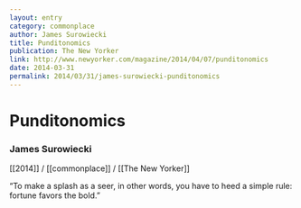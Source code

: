 ```yaml
---
layout: entry
category: commonplace
author: James Surowiecki
title: Punditonomics
publication: The New Yorker
link: http://www.newyorker.com/magazine/2014/04/07/punditonomics
date: 2014-03-31
permalink: 2014/03/31/james-surowiecki-punditonomics
---
```


# Punditonomics

### James Surowiecki

[[2014]] / [[commonplace]] / [[The New Yorker]]

“To make a splash as a seer, in other words, you have to heed a simple rule: fortune favors the bold.”